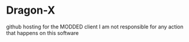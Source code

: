 # Dragon-X
github hosting for the MODDED client I am not responsible for any action that happens on this software 
